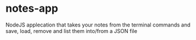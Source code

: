 # notes-app
NodeJS applecation that takes your notes from the terminal commands and save, load, remove and list them into/from a JSON file
